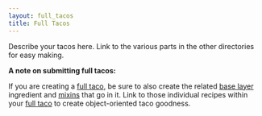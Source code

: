 ```yaml
---
layout: full_tacos
title: Full Tacos
---
```


Describe your tacos here. Link to the various parts in the other directories for easy making.

__A note on submitting full tacos:__

If you are creating a [full taco](/full_tacos), be sure to also create the related [base layer](/base_layers) ingredient and [mixins](/mixins) that go in it. Link to those individual recipes within your [full taco](/full_tacos) to create object-oriented taco goodness.
